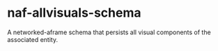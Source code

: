 # naf-allvisuals-schema
A networked-aframe schema that persists all visual components of the associated entity.
